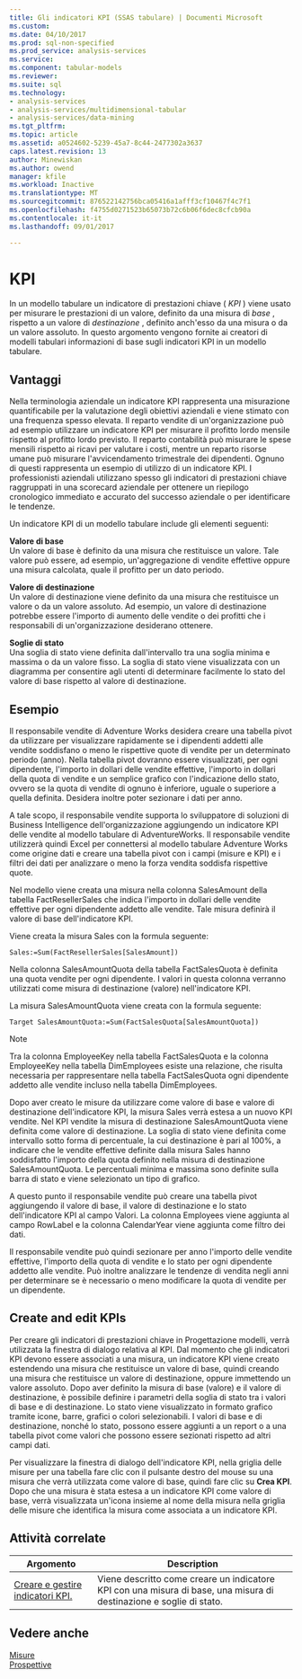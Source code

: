 ```yaml
---
title: Gli indicatori KPI (SSAS tabulare) | Documenti Microsoft
ms.custom: 
ms.date: 04/10/2017
ms.prod: sql-non-specified
ms.prod_service: analysis-services
ms.service: 
ms.component: tabular-models
ms.reviewer: 
ms.suite: sql
ms.technology:
- analysis-services
- analysis-services/multidimensional-tabular
- analysis-services/data-mining
ms.tgt_pltfrm: 
ms.topic: article
ms.assetid: a0524602-5239-45a7-8c44-2477302a3637
caps.latest.revision: 13
author: Minewiskan
ms.author: owend
manager: kfile
ms.workload: Inactive
ms.translationtype: MT
ms.sourcegitcommit: 876522142756bca05416a1afff3cf10467f4c7f1
ms.openlocfilehash: f4755d0271523b65073b72c6b06f6dec8cfcb90a
ms.contentlocale: it-it
ms.lasthandoff: 09/01/2017

---
```

# <a name="kpis"></a>KPI
  In un modello tabulare un indicatore di prestazioni chiave ( *KPI* ) viene usato per misurare le prestazioni di un valore, definito da una misura di *base* , rispetto a un valore di *destinazione* , definito anch'esso da una misura o da un valore assoluto. In questo argomento vengono fornite ai creatori di modelli tabulari informazioni di base sugli indicatori KPI in un modello tabulare.  
  
##  <a name="bkmk_benefits"></a> Vantaggi  
 Nella terminologia aziendale un indicatore KPI rappresenta una misurazione quantificabile per la valutazione degli obiettivi aziendali e viene stimato con una frequenza spesso elevata. Il reparto vendite di un'organizzazione può ad esempio utilizzare un indicatore KPI per misurare il profitto lordo mensile rispetto al profitto lordo previsto. Il reparto contabilità può misurare le spese mensili rispetto ai ricavi per valutare i costi, mentre un reparto risorse umane può misurare l'avvicendamento trimestrale dei dipendenti. Ognuno di questi rappresenta un esempio di utilizzo di un indicatore KPI. I professionisti aziendali utilizzano spesso gli indicatori di prestazioni chiave raggruppati in una scorecard aziendale per ottenere un riepilogo cronologico immediato e accurato del successo aziendale o per identificare le tendenze.  
  
 Un indicatore KPI di un modello tabulare include gli elementi seguenti:  
  
 **Valore di base**  
 Un valore di base è definito da una misura che restituisce un valore. Tale valore può essere, ad esempio, un'aggregazione di vendite effettive oppure una misura calcolata, quale il profitto per un dato periodo.  
  
 **Valore di destinazione**  
 Un valore di destinazione viene definito da una misura che restituisce un valore o da un valore assoluto. Ad esempio, un valore di destinazione potrebbe essere l'importo di aumento delle vendite o dei profitti che i responsabili di un'organizzazione desiderano ottenere.  
  
 **Soglie di stato**  
 Una soglia di stato viene definita dall'intervallo tra una soglia minima e massima o da un valore fisso. La soglia di stato viene visualizzata con un diagramma per consentire agli utenti di determinare facilmente lo stato del valore di base rispetto al valore di destinazione.  
  
##  <a name="bkmk_example"></a> Esempio  
 Il responsabile vendite di Adventure Works desidera creare una tabella pivot da utilizzare per visualizzare rapidamente se i dipendenti addetti alle vendite soddisfano o meno le rispettive quote di vendite per un determinato periodo (anno). Nella tabella pivot dovranno essere visualizzati, per ogni dipendente, l'importo in dollari delle vendite effettive, l'importo in dollari della quota di vendite e un semplice grafico con l'indicazione dello stato, ovvero se la quota di vendite di ognuno è inferiore, uguale o superiore a quella definita. Desidera inoltre poter sezionare i dati per anno.  
  
 A tale scopo, il responsabile vendite supporta lo sviluppatore di soluzioni di Business Intelligence dell'organizzazione aggiungendo un indicatore KPI delle vendite al modello tabulare di AdventureWorks. Il responsabile vendite utilizzerà quindi Excel per connettersi al modello tabulare Adventure Works come origine dati e creare una tabella pivot con i campi (misure e KPI) e i filtri dei dati per analizzare o meno la forza vendita soddisfa rispettive quote.  
  
 Nel modello viene creata una misura nella colonna SalesAmount della tabella FactResellerSales che indica l'importo in dollari delle vendite effettive per ogni dipendente addetto alle vendite. Tale misura definirà il valore di base dell'indicatore KPI.  
  
 Viene creata la misura Sales con la formula seguente:  
  
```  
Sales:=Sum(FactResellerSales[SalesAmount])  
```  
  
 Nella colonna SalesAmountQuota della tabella FactSalesQuota è definita una quota vendite per ogni dipendente. I valori in questa colonna verranno utilizzati come misura di destinazione (valore) nell'indicatore KPI.  
  
 La misura SalesAmountQuota viene creata con la formula seguente:  
  
```  
Target SalesAmountQuota:=Sum(FactSalesQuota[SalesAmountQuota])  
```  
  
> [!NOTE]  
>  Tra la colonna EmployeeKey nella tabella FactSalesQuota e la colonna EmployeeKey nella tabella DimEmployees esiste una relazione, che risulta necessaria per rappresentare nella tabella FactSalesQuota ogni dipendente addetto alle vendite incluso nella tabella DimEmployees.  
  
 Dopo aver creato le misure da utilizzare come valore di base e valore di destinazione dell'indicatore KPI, la misura Sales verrà estesa a un nuovo KPI vendite. Nel KPI vendite la misura di destinazione SalesAmountQuota viene definita come valore di destinazione. La soglia di stato viene definita come intervallo sotto forma di percentuale, la cui destinazione è pari al 100%, a indicare che le vendite effettive definite dalla misura Sales hanno soddisfatto l'importo della quota definito nella misura di destinazione SalesAmountQuota. Le percentuali minima e massima sono definite sulla barra di stato e viene selezionato un tipo di grafico.  
  
 A questo punto il responsabile vendite può creare una tabella pivot aggiungendo il valore di base, il valore di destinazione e lo stato dell'indicatore KPI al campo Valori. La colonna Employees viene aggiunta al campo RowLabel e la colonna CalendarYear viene aggiunta come filtro dei dati.  
  
 Il responsabile vendite può quindi sezionare per anno l'importo delle vendite effettive, l'importo della quota di vendite e lo stato per ogni dipendente addetto alle vendite. Può inoltre analizzare le tendenze di vendita negli anni per determinare se è necessario o meno modificare la quota di vendite per un dipendente.  
  
##  <a name="bkmk_create"></a> Create and edit KPIs  
 Per creare gli indicatori di prestazioni chiave in Progettazione modelli, verrà utilizzata la finestra di dialogo relativa al KPI. Dal momento che gli indicatori KPI devono essere associati a una misura, un indicatore KPI viene creato estendendo una misura che restituisce un valore di base, quindi creando una misura che restituisce un valore di destinazione, oppure immettendo un valore assoluto. Dopo aver definito la misura di base (valore) e il valore di destinazione, è possibile definire i parametri della soglia di stato tra i valori di base e di destinazione. Lo stato viene visualizzato in formato grafico tramite icone, barre, grafici o colori selezionabili. I valori di base e di destinazione, nonché lo stato, possono essere aggiunti a un report o a una tabella pivot come valori che possono essere sezionati rispetto ad altri campi dati.  
  
 Per visualizzare la finestra di dialogo dell'indicatore KPI, nella griglia delle misure per una tabella fare clic con il pulsante destro del mouse su una misura che verrà utilizzata come valore di base, quindi fare clic su **Crea KPI**. Dopo che una misura è stata estesa a un indicatore KPI come valore di base, verrà visualizzata un'icona insieme al nome della misura nella griglia delle misure che identifica la misura come associata a un indicatore KPI.  
  
##  <a name="bkmk_related_tasks"></a> Attività correlate  
  
|Argomento|Description|  
|-----------|-----------------|  
|[Creare e gestire indicatori KPI.](../../analysis-services/tabular-models/create-and-manage-kpis-ssas-tabular.md)|Viene descritto come creare un indicatore KPI con una misura di base, una misura di destinazione e soglie di stato.|  
  
## <a name="see-also"></a>Vedere anche  
 [Misure](../../analysis-services/tabular-models/measures-ssas-tabular.md)   
 [Prospettive](../../analysis-services/tabular-models/perspectives-ssas-tabular.md)  
  
  

